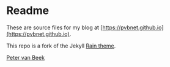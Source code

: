 # Readme

These are source files for my blog at [https://pvbnet.github.io](https://pvbnet.github.io). 

This repo is a fork of the Jekyll [Rain theme](https://github.com/inelaah/rain). 

[Peter van Beek](https://github.com/pvbnet)
